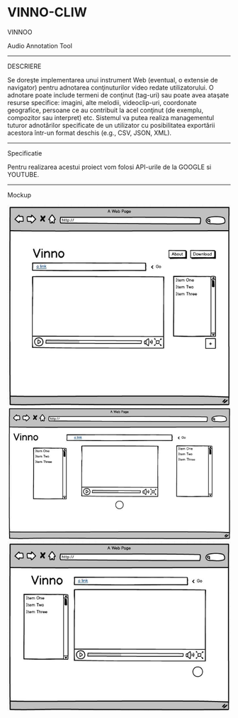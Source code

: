 # VINNO-CLIW

VINNOO

Audio Annotation Tool

<hr/>

DESCRIERE


Se doreşte implementarea unui instrument Web (eventual, o extensie de navigator) pentru adnotarea conţinuturilor video redate utilizatorului. O adnotare poate include termeni de conţinut (tag-uri) sau poate avea ataşate resurse specifice: imagini, alte melodii, videoclip-uri, coordonate geografice, persoane ce au contribuit la acel conţinut (de exemplu, compozitor sau interpret) etc. Sistemul va putea realiza managementul tuturor adnotărilor specificate de un utilizator cu posibilitatea exportării acestora într-un format deschis (e.g., CSV, JSON, XML).

<hr/>

Specificatie

Pentru realizarea acestui proiect vom folosi API-urile de la GOOGLE si YOUTUBE.

<hr/>

Mockup

<img src="site-images/1.jpg">
<img src="site-images/2.jpg">
<img src="site-images/3.jpg">


